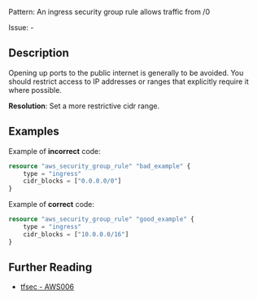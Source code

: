 Pattern: An ingress security group rule allows traffic from /0

Issue: -

## Description

Opening up ports to the public internet is generally to be avoided. You should restrict access to IP addresses or ranges that explicitly require it where possible.

**Resolution**: Set a more restrictive cidr range.

## Examples

Example of **incorrect** code:

```terraform
resource "aws_security_group_rule" "bad_example" {
	type = "ingress"
	cidr_blocks = ["0.0.0.0/0"]
}
```

Example of **correct** code:

```terraform
resource "aws_security_group_rule" "good_example" {
	type = "ingress"
	cidr_blocks = ["10.0.0.0/16"]
}
```

## Further Reading

* [tfsec - AWS006](https://tfsec.dev/docs/aws/AWS006/)